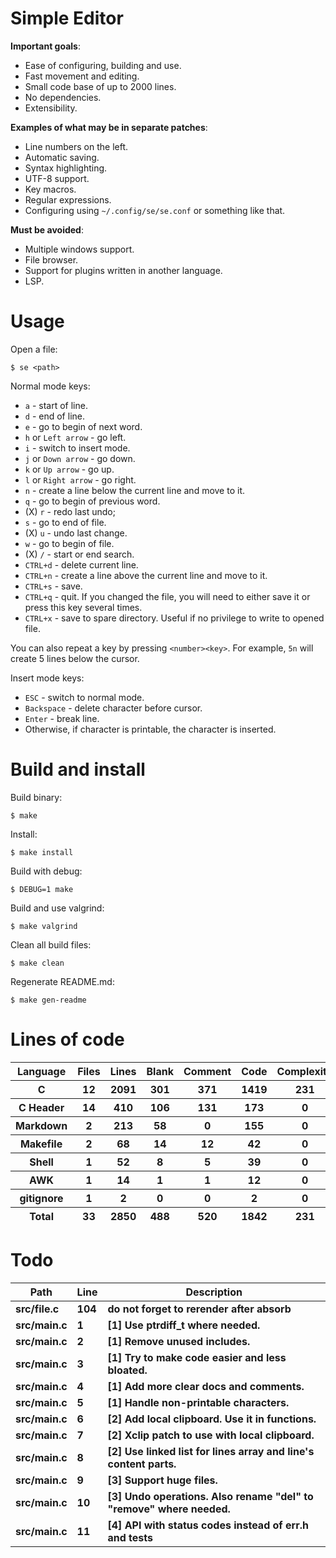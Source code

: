 # Simple Editor

**Important goals**:

- Ease of configuring, building and use.
- Fast movement and editing.
- Small code base of up to 2000 lines.
- No dependencies.
- Extensibility.

**Examples of what may be in separate patches**:

- Line numbers on the left.
- Automatic saving.
- Syntax highlighting.
- UTF-8 support.
- Key macros.
- Regular expressions.
- Configuring using `~/.config/se/se.conf` or something like that.

**Must be avoided**:

- Multiple windows support.
- File browser.
- Support for plugins written in another language.
- LSP.

# Usage

Open a file:

```
$ se <path>
```

Normal mode keys:

- `a` - start of line.
- `d` - end of line.
- `e` - go to begin of next word.
- `h` or `Left arrow` - go left.
- `i` - switch to insert mode.
- `j` or `Down arrow` - go down.
- `k` or `Up arrow` - go up.
- `l` or `Right arrow` - go right.
- `n` - create a line below the current line and move to it.
- `q` - go to begin of previous word.
- (X) `r` - redo last undo;
- `s` - go to end of file.
- (X) `u` - undo last change.
- `w` - go to begin of file.
- (X) `/` - start or end search.
- `CTRL+d` - delete current line.
- `CTRL+n` - create a line above the current line and move to it.
- `CTRL+s` - save.
- `CTRL+q` - quit. If you changed the file, you will need to either save it or press this key several times.
- `CTRL+x` - save to spare directory. Useful if no privilege to write to opened file.

You can also repeat a key by pressing `<number><key>`. For example, `5n` will create 5 lines below the cursor.

Insert mode keys:

- `ESC` - switch to normal mode.
- `Backspace` - delete character before cursor.
- `Enter` - break line.
- Otherwise, if character is printable, the character is inserted.

# Build and install

Build binary:

```
$ make
```

Install:

```
$ make install
```

Build with debug:

```
$ DEBUG=1 make
```

Build and use valgrind:

```
$ make valgrind
```

Clean all build files:

```
$ make clean
```

Regenerate README.md:

```
$ make gen-readme
```


# Lines of code

<table id="scc-table">
	<thead><tr>
		<th>Language</th>
		<th>Files</th>
		<th>Lines</th>
		<th>Blank</th>
		<th>Comment</th>
		<th>Code</th>
		<th>Complexity</th>
		<th>Bytes</th>
	</tr></thead>
	<tbody><tr>
		<th>C</th>
		<th>12</th>
		<th>2091</th>
		<th>301</th>
		<th>371</th>
		<th>1419</th>
		<th>231</th>
		<th>49164</th>
	</tr><tr>
		<th>C Header</th>
		<th>14</th>
		<th>410</th>
		<th>106</th>
		<th>131</th>
		<th>173</th>
		<th>0</th>
		<th>10007</th>
	</tr><tr>
		<th>Markdown</th>
		<th>2</th>
		<th>213</th>
		<th>58</th>
		<th>0</th>
		<th>155</th>
		<th>0</th>
		<th>4008</th>
	</tr><tr>
		<th>Makefile</th>
		<th>2</th>
		<th>68</th>
		<th>14</th>
		<th>12</th>
		<th>42</th>
		<th>0</th>
		<th>1405</th>
	</tr><tr>
		<th>Shell</th>
		<th>1</th>
		<th>52</th>
		<th>8</th>
		<th>5</th>
		<th>39</th>
		<th>0</th>
		<th>1008</th>
	</tr><tr>
		<th>AWK</th>
		<th>1</th>
		<th>14</th>
		<th>1</th>
		<th>1</th>
		<th>12</th>
		<th>0</th>
		<th>220</th>
	</tr><tr>
		<th>gitignore</th>
		<th>1</th>
		<th>2</th>
		<th>0</th>
		<th>0</th>
		<th>2</th>
		<th>0</th>
		<th>11</th>
	</tr></tbody>
	<tfoot><tr>
		<th>Total</th>
		<th>33</th>
		<th>2850</th>
		<th>488</th>
		<th>520</th>
		<th>1842</th>
		<th>231</th>
    	<th>65823</th>
	</tr></tfoot>
	</table>

# Todo

|Path|Line|Description|
|-|-|-|
|**src/file.c**|**104**|**do not forget to rerender after absorb**|
|**src/main.c**|**1**|**[1] Use ptrdiff_t where needed.**|
|**src/main.c**|**2**|**[1] Remove unused includes.**|
|**src/main.c**|**3**|**[1] Try to make code easier and less bloated.**|
|**src/main.c**|**4**|**[1] Add more clear docs and comments.**|
|**src/main.c**|**5**|**[1] Handle non-printable characters.**|
|**src/main.c**|**6**|**[2] Add local clipboard. Use it in functions.**|
|**src/main.c**|**7**|**[2] Xclip patch to use with local clipboard.**|
|**src/main.c**|**8**|**[2] Use linked list for lines array and line's content parts.**|
|**src/main.c**|**9**|**[3] Support huge files.**|
|**src/main.c**|**10**|**[3] Undo operations. Also rename "del" to "remove" where needed.**|
|**src/main.c**|**11**|**[4] API with status codes instead of err.h and tests**|
